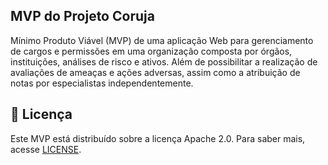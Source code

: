 ## MVP do Projeto Coruja

Mínimo Produto Viável (MVP) de uma aplicação Web para gerenciamento de cargos e permissões em uma organização composta por órgãos, instituições, análises de risco e ativos. Além de possibilitar a realização de avaliações de ameaças e ações adversas, assim como a atribuição de notas por especialistas independentemente.

## :rotating_light: **Licença**

Este MVP está distribuído sobre a licença Apache 2.0. Para saber mais, acesse [LICENSE](/LICENSE).
